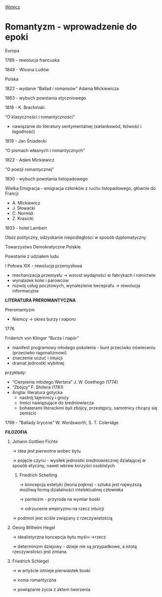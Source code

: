 [Wstecz](../polski.md)

# Romantyzm - wprowadzenie do epoki

Europa

1789 - rewolucja francuska

1848 - Wiosna Ludów

Polska

1822 - wydanie “Ballad i romansów” Adama Mickiewicza

1863 - wybuch powstania styczniowego

1818 - K. Brachiński

“O klasyczności i romantyczności”

-   nawiązanie do literatury sentymentalnej (sielankowód, tkliwość i łagodność)

1819 - Jan Śniadecki

“O pismach własnych i romantycznych”

1822 - Adam Mickiewicz

“O poezji romantycznej”

1830 - wybuch powstania listopadowego

Wielka Emigracja - emigracja członków z ruchu listopadowego, głównie do Francji

-   A. Mickiewicz
-   J. Słowacki
-   C. Normid
-   Z. Krasicki

1833 - hotel Lambert

Obóz polityczny, odzyskanie niepodległości w sposób dyplomatyczny

Towarzystwo Demokratyczne Polskie

Powstanie z udziałem ludu

I Połowa XIX - rewolucja przemysłowa

-   mechanizacja przemysłu → wzrost wydajności w fabrykach i rolnictwie
-   wynalazek kolei i parowców
-   rozwój usług pocztowych, wynalezienie beceprafu → rewolucja informacyjna

**LITERATURA PREROMANTYCZNA**

Preromantyzm

-   Niemcy → okres burzy i naporu

1776

Friderich von Klinger “Burza i napór”

-   manifest programowy młodego pokolenia - bunt przeciwko oświeceniu (przeciwko ragonalizmowi)
-   znaczenie uczuć i intuicji
-   dramat jednostki wybitnej

przykłady:

-   “Cierpienia młodego Wertera” J. W. Goethego (1774)
-   “Zbójcy” F. Shillera (1781)
-   Anglia:
    literatura gotycka
    -   nastrój tajemnicy i grozy
    -   treści nawiązujące do średniowiecza
    -   bohaterami literackimi byli zbójcy, przestępcy, samotnicy chcący się zemścić

1798 - “Ballady liryczne” W. Wordsworth, S. T. Coleridge

**FILOZOFIA**

1. Johann Gottlieo Fichte

    → idea jest pierwotna wobec bytu

    → pojęcie czynu - wysiłek jednostki średniowiecznej działającej w sposób etyczny, nawet wbrew korzyści osobistych

    1. Friedrich Schelling

        → koncepcja estetyki (teoria piękna) - sztuka jest najwyższą możliwą formą działalności intelektualnej człowieka

        → panteizm - przyroda na wymiar boski

        → odrzucenie empiryzmu na rzecz intuicji

    → podmiot jest ściśle związany z rzeczywistością

2. Georg Wilhelm Hegel

    → idealistyczna koncepcja bytu myśl←→rzecz

    → determinizm dziejowy - dzieje nie są przypadkowe, a istotą rzeczywistości jest zmiana

3. Friedrich Schlegel

    → w artyście istnieje pierwiastek boski

    → ironia romantyczna

    → powiązanie życia z aktem tworzenia
